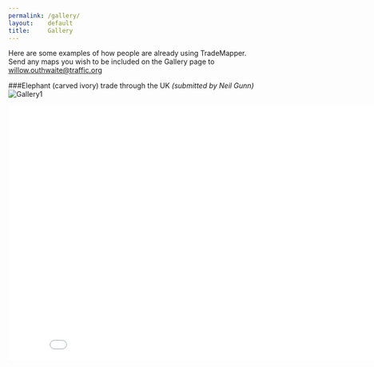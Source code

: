 ```yaml
---
permalink: /gallery/
layout:    default
title:     Gallery
---
```

Here are some examples of how people are already using TradeMapper. Send any maps you wish to be included on the Gallery page to willow.outhwaite@traffic.org

###Elephant (carved ivory) trade through the UK *(submitted by Neil Gunn)* 
![Gallery1](https://cloud.githubusercontent.com/assets/9199843/5820063/662101ea-a0ba-11e4-9767-5165e706098f.png "Gallery1")

<iframe width="854" height="510" src="//www.youtube.com/embed/EIklmvz_KiU" frameborder="0" allowfullscreen></iframe>

